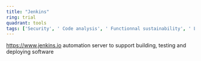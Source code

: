 ```yaml
---
title: "Jenkins"
ring: trial
quadrant: tools
tags: ['Security', ' Code analysis', ' Functionnal sustainability', ' Long-term usability']
---
```

https://www.jenkins.io
automation server to support building, testing and deploying software
